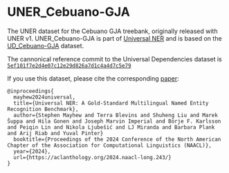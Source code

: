 # UNER_Cebuano-GJA

The UNER dataset for the Cebuano GJA treebank, originally released with UNER v1. UNER_Cebuano-GJA is part of [Universal NER](https://www.universalner.org/) and is based on the [UD_Cebuano-GJA](https://github.com/UniversalDependencies/UD_Cebuano-GJA) dataset.

The cannonical reference commit to the Universal Dependencies dataset is [`5ef101f7e2d4e07c12e29d826a7d1c4a4d7c5e79`](https://github.com/UniversalDependencies/UD_Cebuano-GJA/tree/5ef101f7e2d4e07c12e29d826a7d1c4a4d7c5e79)

If you use this dataset, please cite the corresponding [paper](https://aclanthology.org/2024.naacl-long.243/):
```
@inproceedings{
  mayhew2024universal,
  title={Universal NER: A Gold-Standard Multilingual Named Entity Recognition Benchmark},
  author={Stephen Mayhew and Terra Blevins and Shuheng Liu and Marek Šuppa and Hila Gonen and Joseph Marvin Imperial and Börje F. Karlsson and Peiqin Lin and Nikola Ljubešić and LJ Miranda and Barbara Plank and Arij Riab and Yuval Pinter}
  booktitle={Proceedings of the 2024 Conference of the North American Chapter of the Association for Computational Linguistics (NAACL)},
  year={2024},
  url={https://aclanthology.org/2024.naacl-long.243/}
}
